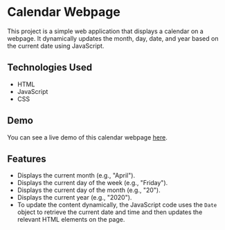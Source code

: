 # Calendar Webpage

This project is a simple web application that displays a calendar on a webpage. It dynamically updates the month, day, date, and year based on the current date using JavaScript.

## Technologies Used
- HTML
- JavaScript
- CSS


## Demo

You can see a live demo of this calendar webpage [here](https://ameya-shinde.github.io/Calendar/).

## Features

- Displays the current month (e.g., "April").
- Displays the current day of the week (e.g., "Friday").
- Displays the current day of the month (e.g., "20").
- Displays the current year (e.g., "2020").
- To update the content dynamically, the JavaScript code uses the `Date` object to retrieve the current date and time and then updates the relevant HTML elements on the page.

